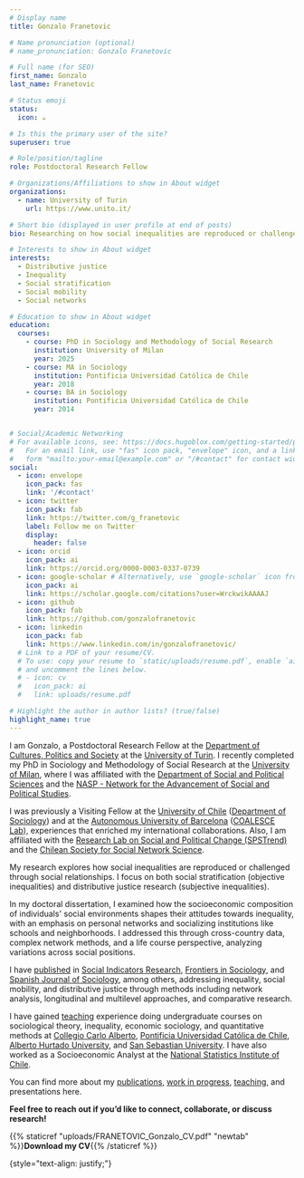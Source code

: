 ```yaml
---
# Display name
title: Gonzalo Franetovic

# Name pronunciation (optional)
# name_pronunciation: Gonzalo Franetovic

# Full name (for SEO)
first_name: Gonzalo
last_name: Franetovic

# Status emoji
status:
  icon: ☕️

# Is this the primary user of the site?
superuser: true

# Role/position/tagline
role: Postdoctoral Research Fellow

# Organizations/Affiliations to show in About widget
organizations:
  - name: University of Turin
    url: https://www.unito.it/

# Short bio (displayed in user profile at end of posts)
bio: Researching on how social inequalities are reproduced or challenged through social relationships.

# Interests to show in About widget
interests:
  - Distributive justice
  - Inequality
  - Social stratification
  - Social mobility
  - Social networks

# Education to show in About widget
education:
  courses:
    - course: PhD in Sociology and Methodology of Social Research
      institution: University of Milan
      year: 2025
    - course: MA in Sociology
      institution: Pontificia Universidad Católica de Chile
      year: 2018
    - course: BA in Sociology
      institution: Pontificia Universidad Católica de Chile
      year: 2014


# Social/Academic Networking
# For available icons, see: https://docs.hugoblox.com/getting-started/page-builder/#icons
#   For an email link, use "fas" icon pack, "envelope" icon, and a link in the
#   form "mailto:your-email@example.com" or "/#contact" for contact widget.
social:
  - icon: envelope
    icon_pack: fas
    link: '/#contact'
  - icon: twitter
    icon_pack: fab
    link: https://twitter.com/g_franetovic
    label: Follow me on Twitter
    display:
      header: false
  - icon: orcid
    icon_pack: ai
    link: https://orcid.org/0000-0003-0337-0739
  - icon: google-scholar # Alternatively, use `google-scholar` icon from `ai` icon pack
    icon_pack: ai
    link: https://scholar.google.com/citations?user=WrckwikAAAAJ
  - icon: github
    icon_pack: fab
    link: https://github.com/gonzalofranetovic
  - icon: linkedin
    icon_pack: fab
    link: https://www.linkedin.com/in/gonzalofranetovic/
  # Link to a PDF of your resume/CV.
  # To use: copy your resume to `static/uploads/resume.pdf`, enable `ai` icons in `params.yaml`,
  # and uncomment the lines below.
  # - icon: cv
  #   icon_pack: ai
  #   link: uploads/resume.pdf

# Highlight the author in author lists? (true/false)
highlight_name: true
---
```



I am Gonzalo, a Postdoctoral Research Fellow at the [Department of Cultures, Politics and Society](https://www.socialsciences-cps.unito.it/do/home.pl) at the [University of Turin](https://en.unito.it/). I recently completed my PhD in Sociology and Methodology of Social Research at the [University of Milan](https://www.unimi.it/en), where I was affiliated with the [Department of Social and Political Sciences](https://www.unimi.it/en/ugov/ou-structure/department-social-and-political-sciences) and the [NASP - Network for the Advancement of Social and Political Studies](https://www.nasp.eu/).

I was previously a Visiting Fellow at the [University of Chile](https://uchile.cl/) ([Department of Sociology](https://facso.uchile.cl/sociologia)) and at the [Autonomous University of Barcelona](https://www.uab.cat/) ([COALESCE Lab](http://coalesce-lab.com/en)), experiences that enriched my international collaborations. Also, I am affiliated with the [Research Lab on Social and Political Change (SPSTrend)](https://www.spstrend.it/) and the [Chilean Society for Social Network Science](https://www.chisocnet.org/).

My research explores how social inequalities are reproduced or challenged through social relationships. I focus on both social stratification (objective inequalities) and distributive justice research (subjective inequalities).

In my doctoral dissertation, I examined how the socioeconomic composition of individuals' social environments shapes their attitudes towards inequality, with an emphasis on personal networks and socializing institutions like schools and neighborhoods. I addressed this through cross-country data, complex network methods, and a life course perspective, analyzing variations across social positions.

I have [published](/#publication) in [Social Indicators Research](https://doi.org/10.1007/s11205-024-03352-5), [Frontiers in Sociology](https://doi.org/10.3389/fsoc.2022.806458), and [Spanish Journal of Sociology](https://doi.org/10.22325/fes/res.2020.33), among others, addressing inequality, social mobility, and distributive justice through methods including network analysis, longitudinal and multilevel approaches, and comparative research.

I have gained [teaching](/#teaching) experience doing undergraduate courses on sociological theory, inequality, economic sociology, and quantitative methods at [Collegio Carlo Alberto](https://www.carloalberto.org/), [Pontificia Universidad Católica de Chile](https://www.uc.cl/), [Alberto Hurtado University](https://www.uahurtado.cl/), and [San Sebastian University](https://www.uss.cl/). I have also worked as a Socioeconomic Analyst at the [National Statistics Institute of Chile](https://www.ine.cl/).

You can find more about my [publications](/#publications), [work in progress](/#projects), [teaching](/#teaching), and presentations here.

**Feel free to reach out if you’d like to connect, collaborate, or discuss research!**

{{% staticref "uploads/FRANETOVIC_Gonzalo_CV.pdf" "newtab" %}}<strong>Download my CV</strong>{{% /staticref %}}

{style="text-align: justify;"}

